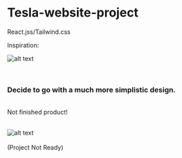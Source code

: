 # Tesla-website-project
React.jss/Tailwind.css 

Inspiration: 

![alt text](https://media.discordapp.net/attachments/1008571069797507102/1082649968126480436/MAGEW_Tesla_website_UIUX_4k_ac85b56a-489a-417a-a93b-5fb7db831166.png?width=914&height=914)

</br>
<h3>Decide to go with a much more simplistic design.</h3>
</br>
Not finished product!
</br>
</br>

![alt text](https://cdn.discordapp.com/attachments/746464734664065175/1089681438326128700/image.png)
</br>
</br>
(Project Not Ready) 


